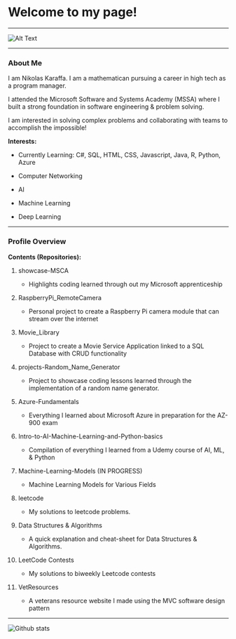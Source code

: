 # Welcome to my page!

________

![Alt Text](https://deerfieldlibrary.org/wp-content/uploads/2016/12/coding-wallpaper.jpg)
________

### About Me

I am Nikolas Karaffa. I am a mathematican pursuing a career in high tech as a program manager.

I attended the Microsoft Software and Systems Academy (MSSA) where I built a strong foundation in software engineering & problem solving.

I am interested in solving complex problems and collaborating with teams to accomplish the impossible!


**Interests:**
- Currently Learning: C#, SQL, HTML, CSS, Javascript, Java, R, Python, Azure

- Computer Networking
- AI
- Machine Learning
- Deep Learning

_________

### Profile Overview

**Contents (Repositories):**

  1. showcase-MSCA
      - Highlights coding learned through out my Microsoft apprenticeship
  
  2. RaspberryPi_RemoteCamera
      - Personal project to create a Raspberry Pi camera module that can stream over the internet
     
  3. Movie_Library
      - Project to create a Movie Service Application linked to a SQL Database with CRUD functionality
     
  4. projects-Random_Name_Generator
      - Project to showcase coding lessons learned through the implementation of a random name generator.
     
  5. Azure-Fundamentals
      - Everything I learned about Microsoft Azure in preparation for the AZ-900 exam

  6. Intro-to-AI-Machine-Learning-and-Python-basics
      - Compilation of everything I learned from a Udemy course of AI, ML, & Python

  7. Machine-Learning-Models  (IN PROGRESS)
      - Machine Learning Models for Various Fields 
  
  8. leetcode
      - My solutions to leetcode problems.

  9. Data Structures & Algorithms
      - A quick explanation and cheat-sheet for Data Structures & Algorithms.

  10. LeetCode Contests
      - My solutions to biweekly Leetcode contests

  11. VetResources
      - A veterans resource website I made using the MVC software design pattern

      
________

![Github stats](https://github-readme-stats.vercel.app/api?username=nkaraffa)
